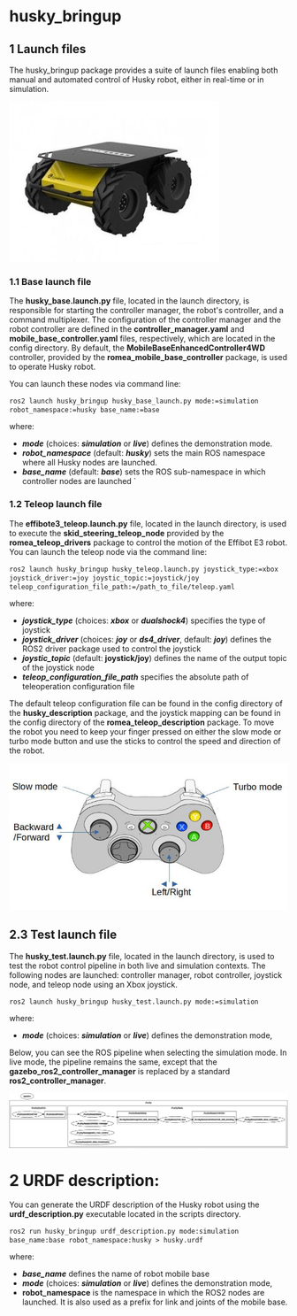 # husky_bringup #

## 1 Launch files ##

The husky_bringup package provides a suite of launch files enabling both manual and automated control of  Husky robot, either in real-time or in simulation.

![robot](doc/husky.jpg)

### 1.1 Base launch file ###

The **husky_base.launch.py** file, located in the launch directory, is responsible for starting the controller manager, the robot's controller, and a command multiplexer. The configuration of the controller manager and the robot controller are defined in the **controller_manager.yaml** and **mobile_base_controller.yaml** files, respectively, which are located in the config directory. By default, the **MobileBaseEnhancedController4WD** controller, provided by the **romea_mobile_base_controller** package, is used to operate Husky robot.

You can launch these nodes via command line:

```console
ros2 launch husky_bringup husky_base_launch.py mode:=simulation robot_namespace:=husky base_name:=base
```

where:
- ***mode*** (choices: ***simulation*** or ***live***) defines the demonstration mode.  
- ***robot_namespace*** (default: ***husky***) sets the main ROS namespace where all Husky nodes are launched. 
- ***base_name*** (default: ***base***) sets the ROS sub-namespace in which controller nodes are launched
`

### 1.2 Teleop launch file ###

The **effibote3_teleop.launch.py** file, located in the launch directory, is used to execute the **skid_steering_teleop_node** provided by the **romea_teleop_drivers** package to control the motion of the Effibot E3 robot. You can launch the teleop node via the command line:

```console
ros2 launch husky_bringup husky_teleop.launch.py joystick_type:=xbox joystick_driver:=joy joystic_topic:=joystick/joy teleop_configuration_file_path:=/path_to_file/teleop.yaml
```

where:

- ***joystick_type*** (choices: ***xbox*** or ***dualshock4***) specifies the type of joystick
- ***joystick_driver*** (choices: ***joy*** or ***ds4_driver***, default: ***joy***) defines the ROS2 driver package used to control the joystick
- ***joystic_topic*** (default: **joystick/joy**) defines the name of the output topic of the  joystick node 
- ***teleop_configuration_file_path*** specifies the absolute path of teleoperation configuration file 

The default teleop configuration file can be found in the config directory of the **husky_description** package, and the joystick mapping can be found in the config directory of the **romea_teleop_description** package. To move the robot you need to keep your finger pressed on either the slow mode or turbo mode button and use the sticks to control the speed and direction of the robot.

![Controller mapping](doc/teleop.jpg)

## 2.3 Test launch file

The **husky_test.launch.py** file, located in the launch directory, is used to test the robot control pipeline in both live and simulation contexts. The following nodes are launched: controller manager, robot controller, joystick node, and teleop node using an Xbox joystick.

```console
ros2 launch husky_bringup husky_test.launch.py mode:=simulation
```

where:

- ***mode*** (choices: ***simulation*** or ***live***) defines the demonstration mode,   

Below, you can see the ROS pipeline when selecting the simulation mode. In live mode, the pipeline remains the same, except that the **gazebo_ros2_controller_manager** is replaced by a standard **ros2_controller_manager**.

![Controller mapping](doc/test_pipeline.jpg)

# 2 URDF description:

You can generate the URDF description of the Husky robot using the **urdf_description.py** executable located in the scripts directory.

```console
ros2 run husky_bringup urdf_description.py mode:simulation base_name:base robot_namespace:husky > husky.urdf
```

where:

- ***base_name***  defines the name of robot mobile base  
- ***mode*** (choices: ***simulation*** or ***live***) defines the demonstration mode,  
- **robot_namespace** is the namespace in which the ROS2 nodes are launched. It is also used as a prefix for link and joints of the mobile base. 
